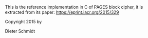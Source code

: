 This is the reference implementation in C of PAGES block cipher, it is extracted from its paper: https://eprint.iacr.org/2015/329

Copyright 2015 by

Dieter Schmidt
